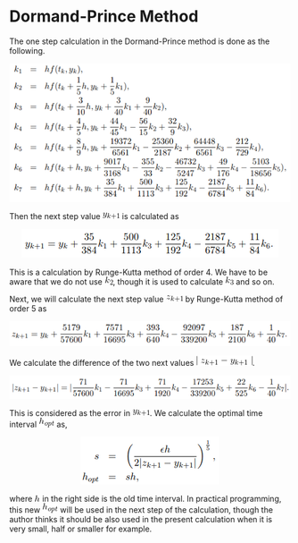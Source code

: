 # Dormand-Prince Method

The one step calculation in the Dormand-Prince method is done as the following.

<p align="center">
    <img src="img/dorpi_coeffs.png">
</p>

Then the next step value ![yk+1](img/y_k_1.gif) is calculated as

<p align="center">
    <img src="img/yk1_formula.png">
</p>

This is a calculation by Runge-Kutta method of order 4. We have to be aware that we do not use ![k2](img/k_2.gif), though it is used to calculate ![k3](img/k_3.gif) and so on.

Next, we will calculate the next step value ![zk+1](img/z_k_1.gif) by Runge-Kutta method of order 5 as

<p align="center">
    <img src="img/zk1_formula.png">
</p>

We calculate the difference of the two next values ![|zk+1 − yk+1|](img/z-y.gif).

<p align="center">
    <img src="img/z-y_formula.png">
</p>

This is considered as the error in ![yk+1](img/y_k_1.gif). We calculate the optimal time interval ![hopt](img/h_opt.gif) as,

<p align="center">
    <img src="img/h_opt_formula.png">
</p>

where ![h](img/h.gif) in the right side is the old time interval. In practical programming, this new ![hopt](img/h_opt.gif) will be used in the next step of the calculation, though the author thinks it should be also used in the present calculation when it is very small, half or smaller for example.